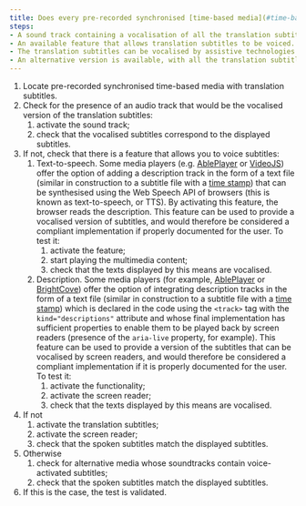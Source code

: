 ```yaml
---
title: Does every pre-recorded synchronised [time-based media](#time-based-media-audio-video-and-synchronised) with synchronised [translation subtitles](#translation-subtitles) meet one of these conditions (excluding special cases)?
steps:
- A sound track containing a vocalisation of all the translation subtitles can be activated by the user.
- An available feature that allows translation subtitles to be voiced.
- The translation subtitles can be vocalised by assistive technologies.
- An alternative version is available, with all the translation subtitles vocalised, accessible via an adjacent link or button.
---
```


1. Locate pre-recorded synchronised time-based media with translation subtitles.
2. Check for the presence of an audio track that would be the vocalised version of the translation subtitles:
	1. activate the sound track;
	2. check that the vocalised subtitles correspond to the displayed subtitles.
3. If not, check that there is a feature that allows you to voice subtitles:
	1. Text-to-speech. Some media players (e.g. <a href="https://ableplayer.github.io/ableplayer/">AblePlayer</a> or <a href="https://videojs.com">VideoJS</a>) offer the option of adding a description track in the form of a text file (similar in construction to a subtitle file with a [time stamp](#time-stamp)) that can be synthesised using the Web Speech API of browsers (this is known as text-to-speech, or TTS). By activating this feature, the browser reads the description. This feature can be used to provide a vocalised version of subtitles, and would therefore be considered a compliant implementation if properly documented for the user. To test it: 
		1. activate the feature;
		2. start playing the multimedia content;
		3. check that the texts displayed by this means are vocalised.
	2. Description. Some media players (for example, <a href="https://ableplayer.github.io/ableplayer/">AblePlayer</a> or <a href="https://player.support.brightcove.com/playback/using-screen-reader-brightcove-player.html">BrightCove</a>) offer the option of integrating description tracks in the form of a text file (similar in construction to a subtitle file with a [time stamp](#time-stamp)) which is declared in the code using the <code>&lt;track&gt;</code> tag with the <code>kind="descriptions"</code> attribute and whose final implementation has sufficient properties to enable them to be played back by screen readers (presence of the <code>aria-live</code> property, for example). This feature can be used to provide a version of the subtitles that can be vocalised by screen readers, and would therefore be considered a compliant implementation if it is properly documented for the user. To test it: 
		1. activate the functionality;
		2. activate the screen reader;
		3. check that the texts displayed by this means are vocalised.
4. If not 
	1. activate the translation subtitles;
	2. activate the screen reader;
	3. check that the spoken subtitles match the displayed subtitles.
5. Otherwise
	1. check for alternative media whose soundtracks contain voice-activated subtitles;
	2. check that the spoken subtitles match the displayed subtitles.
6. If this is the case, the test is validated.